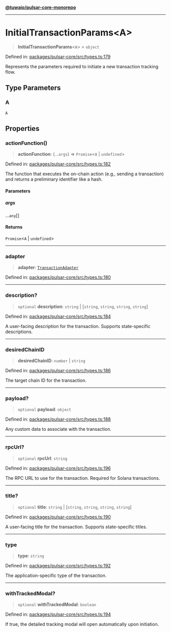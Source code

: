 [**@tuwaio/pulsar-core-monorepo**](../../../README.md)

***

# InitialTransactionParams\<A\>

> **InitialTransactionParams**\<`A`\> = `object`

Defined in: [packages/pulsar-core/src/types.ts:179](https://github.com/TuwaIO/pulsar-core/blob/f426f4bfc26016d7fbea4fd9c0d9ff73fe1677fe/packages/pulsar-core/src/types.ts#L179)

Represents the parameters required to initiate a new transaction tracking flow.

## Type Parameters

### A

`A`

## Properties

### actionFunction()

> **actionFunction**: (...`args`) => `Promise`\<`A` \| `undefined`\>

Defined in: [packages/pulsar-core/src/types.ts:182](https://github.com/TuwaIO/pulsar-core/blob/f426f4bfc26016d7fbea4fd9c0d9ff73fe1677fe/packages/pulsar-core/src/types.ts#L182)

The function that executes the on-chain action (e.g., sending a transaction) and returns a preliminary identifier like a hash.

#### Parameters

##### args

...`any`[]

#### Returns

`Promise`\<`A` \| `undefined`\>

***

### adapter

> **adapter**: [`TransactionAdapter`](../enumerations/TransactionAdapter.md)

Defined in: [packages/pulsar-core/src/types.ts:180](https://github.com/TuwaIO/pulsar-core/blob/f426f4bfc26016d7fbea4fd9c0d9ff73fe1677fe/packages/pulsar-core/src/types.ts#L180)

***

### description?

> `optional` **description**: `string` \| \[`string`, `string`, `string`, `string`\]

Defined in: [packages/pulsar-core/src/types.ts:184](https://github.com/TuwaIO/pulsar-core/blob/f426f4bfc26016d7fbea4fd9c0d9ff73fe1677fe/packages/pulsar-core/src/types.ts#L184)

A user-facing description for the transaction. Supports state-specific descriptions.

***

### desiredChainID

> **desiredChainID**: `number` \| `string`

Defined in: [packages/pulsar-core/src/types.ts:186](https://github.com/TuwaIO/pulsar-core/blob/f426f4bfc26016d7fbea4fd9c0d9ff73fe1677fe/packages/pulsar-core/src/types.ts#L186)

The target chain ID for the transaction.

***

### payload?

> `optional` **payload**: `object`

Defined in: [packages/pulsar-core/src/types.ts:188](https://github.com/TuwaIO/pulsar-core/blob/f426f4bfc26016d7fbea4fd9c0d9ff73fe1677fe/packages/pulsar-core/src/types.ts#L188)

Any custom data to associate with the transaction.

***

### rpcUrl?

> `optional` **rpcUrl**: `string`

Defined in: [packages/pulsar-core/src/types.ts:196](https://github.com/TuwaIO/pulsar-core/blob/f426f4bfc26016d7fbea4fd9c0d9ff73fe1677fe/packages/pulsar-core/src/types.ts#L196)

The RPC URL to use for the transaction. Required for Solana transactions.

***

### title?

> `optional` **title**: `string` \| \[`string`, `string`, `string`, `string`\]

Defined in: [packages/pulsar-core/src/types.ts:190](https://github.com/TuwaIO/pulsar-core/blob/f426f4bfc26016d7fbea4fd9c0d9ff73fe1677fe/packages/pulsar-core/src/types.ts#L190)

A user-facing title for the transaction. Supports state-specific titles.

***

### type

> **type**: `string`

Defined in: [packages/pulsar-core/src/types.ts:192](https://github.com/TuwaIO/pulsar-core/blob/f426f4bfc26016d7fbea4fd9c0d9ff73fe1677fe/packages/pulsar-core/src/types.ts#L192)

The application-specific type of the transaction.

***

### withTrackedModal?

> `optional` **withTrackedModal**: `boolean`

Defined in: [packages/pulsar-core/src/types.ts:194](https://github.com/TuwaIO/pulsar-core/blob/f426f4bfc26016d7fbea4fd9c0d9ff73fe1677fe/packages/pulsar-core/src/types.ts#L194)

If true, the detailed tracking modal will open automatically upon initiation.
